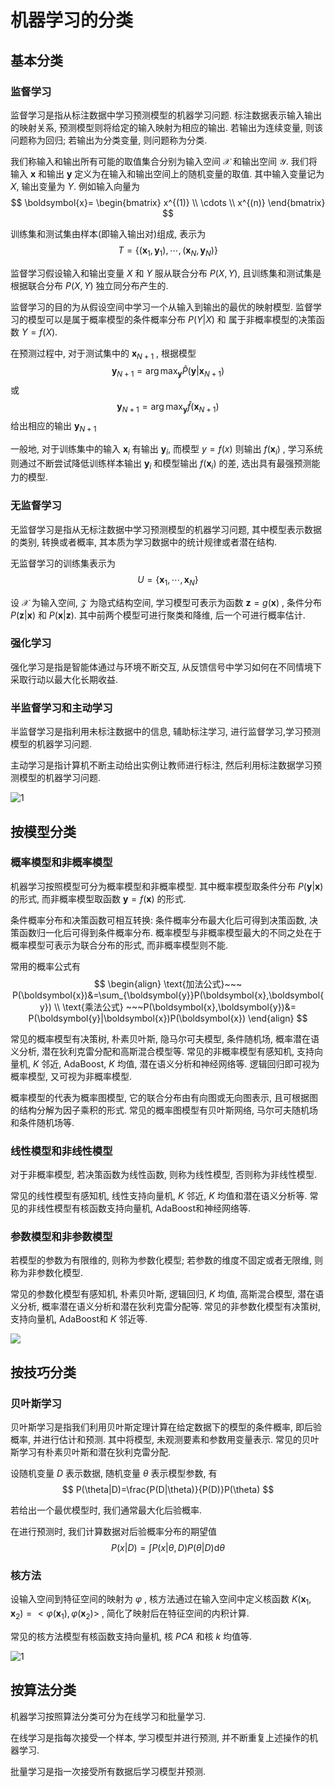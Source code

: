 # 机器学习的分类

## 基本分类

### 监督学习

监督学习是指从标注数据中学习预测模型的机器学习问题. 标注数据表示输入输出的映射关系, 预测模型则将给定的输入映射为相应的输出. 若输出为连续变量, 则该问题称为回归; 若输出为分类变量, 则问题称为分类.

我们称输入和输出所有可能的取值集合分别为输入空间 $\mathcal{X}$ 和输出空间 $\mathcal{Y}$. 我们将输入 $\boldsymbol{x}$ 和输出 $\boldsymbol{y}$ 定义为在输入和输出空间上的随机变量的取值. 其中输入变量记为 $X$, 输出变量为 $Y$. 例如输入向量为
$$
\boldsymbol{x}=
\begin{bmatrix}
x^{(1)} \\ \cdots \\ x^{(n)}
\end{bmatrix}
$$

训练集和测试集由样本(即输入输出对)组成, 表示为
$$
T=\{(\boldsymbol{x}_1,\boldsymbol{y}_1), \cdots ,(\boldsymbol{x}_N,\boldsymbol{y}_N)\}
$$

监督学习假设输入和输出变量 $X$ 和 $Y$ 服从联合分布 $P(X, Y)$, 且训练集和测试集是根据联合分布 $P(X,Y)$ 独立同分布产生的.

监督学习的目的为从假设空间中学习一个从输入到输出的最优的映射模型. 监督学习的模型可以是属于概率模型的条件概率分布 $P(Y|X)$ 和 属于非概率模型的决策函数 $Y=f(X)$.

在预测过程中, 对于测试集中的 $\boldsymbol{x}_{N+1}$ , 根据模型
$$
\boldsymbol{y}_{N+1} = \arg \max_{\boldsymbol{y}} \hat{P}(\boldsymbol{y}|\boldsymbol{x}_{N+1})
$$
或
$$
\boldsymbol{y}_{N+1} = \arg \max_{\boldsymbol{y}} \hat{f}(\boldsymbol{x}_{N+1})
$$
给出相应的输出 $\boldsymbol{y}_{N+1}$

一般地, 对于训练集中的输入 $\boldsymbol{x}_{i}$ 有输出 $\boldsymbol{y}_{i}$, 而模型 $y=f(x)$ 则输出 $f(\boldsymbol{x}_{i})$ , 学习系统则通过不断尝试降低训练样本输出 $\boldsymbol{y}_{i}$ 和模型输出 $f(\boldsymbol{x}_{i})$ 的差, 选出具有最强预测能力的模型.

### 无监督学习

无监督学习是指从无标注数据中学习预测模型的机器学习问题, 其中模型表示数据的类别, 转换或者概率, 其本质为学习数据中的统计规律或者潜在结构.

无监督学习的训练集表示为
$$
U=\{\boldsymbol{x}_1,\cdots,\boldsymbol{x}_N\}
$$

设 $\mathcal{X}$ 为输入空间, $\mathcal{Z}$ 为隐式结构空间, 学习模型可表示为函数 $\boldsymbol{z}=g(\boldsymbol{x})$ , 条件分布 $P(\boldsymbol{z}|\boldsymbol{x})$ 和 $P(\boldsymbol{x}|\boldsymbol{z})$. 其中前两个模型可进行聚类和降维, 后一个可进行概率估计.

### 强化学习

强化学习是指是智能体通过与环境不断交互, 从反馈信号中学习如何在不同情境下采取行动以最大化长期收益.

### 半监督学习和主动学习

半监督学习是指利用未标注数据中的信息, 辅助标注学习, 进行监督学习,学习预测模型的机器学习问题.

主动学习是指计算机不断主动给出实例让教师进行标注, 然后利用标注数据学习预测模型的机器学习问题.

![1](Image\317d7365991af82936f32a9bd1731501.png)


## 按模型分类

### 概率模型和非概率模型

机器学习按照模型可分为概率模型和非概率模型. 其中概率模型取条件分布 $P(\boldsymbol{y}|\boldsymbol{x})$ 的形式, 而非概率模型取函数 $\boldsymbol{y}=f(\boldsymbol{x})$ 的形式.

条件概率分布和决策函数可相互转换: 条件概率分布最大化后可得到决策函数, 决策函数归一化后可得到条件概率分布. 概率模型与非概率模型最大的不同之处在于概率模型可表示为联合分布的形式, 而非概率模型则不能.

常用的概率公式有
$$
\begin{align}
\text{加法公式}~~~ P(\boldsymbol{x})&=\sum_{\boldsymbol{y}}P(\boldsymbol{x},\boldsymbol{y}) \\
\text{乘法公式} ~~~P(\boldsymbol{x},\boldsymbol{y})&=
P(\boldsymbol{y}|\boldsymbol{x})P(\boldsymbol{x})
\end{align}
$$

常见的概率模型有决策树, 朴素贝叶斯, 隐马尔可夫模型, 条件随机场, 概率潜在语义分析, 潜在狄利克雷分配和高斯混合模型等. 常见的非概率模型有感知机, 支持向量机, $K$ 邻近, AdaBoost, $K$ 均值, 潜在语义分析和神经网络等. 逻辑回归即可视为概率模型, 又可视为非概率模型.

概率模型的代表为概率图模型, 它的联合分布由有向图或无向图表示, 且可根据图的结构分解为因子乘积的形式. 常见的概率图模型有贝叶斯网络, 马尔可夫随机场和条件随机场等.

### 线性模型和非线性模型

对于非概率模型, 若决策函数为线性函数, 则称为线性模型, 否则称为非线性模型.

常见的线性模型有感知机, 线性支持向量机, $K$ 邻近, $K$ 均值和潜在语义分析等. 常见的非线性模型有核函数支持向量机, AdaBoost和神经网络等.

### 参数模型和非参数模型

若模型的参数为有限维的, 则称为参数化模型; 若参数的维度不固定或者无限维, 则称为非参数化模型.

常见的参数化模型有感知机, 朴素贝叶斯, 逻辑回归, $K$ 均值, 高斯混合模型, 潜在语义分析, 概率潜在语义分析和潜在狄利克雷分配等. 常见的非参数化模型有决策树, 支持向量机, AdaBoost和 $K$ 邻近等.

![](Image\31b52fa03b9f789fb62e78bbe52c2049.png)

## 按技巧分类

### 贝叶斯学习

贝叶斯学习是指我们利用贝叶斯定理计算在给定数据下的模型的条件概率, 即后验概率, 并进行估计和预测. 其中将模型, 未观测要素和参数用变量表示. 常见的贝叶斯学习有朴素贝叶斯和潜在狄利克雷分配.

设随机变量 $D$ 表示数据, 随机变量 $\theta$ 表示模型参数, 有
$$
P(\theta|D)=\frac{P(D|\theta)}{P(D)}P(\theta)
$$

若给出一个最优模型时, 我们通常最大化后验概率.

在进行预测时, 我们计算数据对后验概率分布的期望值
$$
P(x|D)=\int P(x|\theta, D)P(\theta|D)\mathrm{d}\theta    
$$

### 核方法

设输入空间到特征空间的映射为 $\varphi$ , 核方法通过在输入空间中定义核函数 $K(\boldsymbol{x}_1,\boldsymbol{x}_2)=<\varphi(\boldsymbol{x}_1),\varphi(\boldsymbol{x}_2)>$ , 简化了映射后在特征空间的内积计算.

常见的核方法模型有核函数支持向量机, 核 $PCA$ 和核 $k$ 均值等.

![1](Image\71e67594fbb929f7e3823ec018b673a4.png)

## 按算法分类

机器学习按照算法分类可分为在线学习和批量学习.

在线学习是指每次接受一个样本, 学习模型并进行预测, 并不断重复上述操作的机器学习.

批量学习是指一次接受所有数据后学习模型并预测.